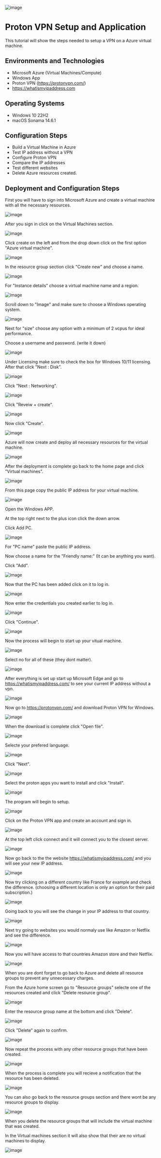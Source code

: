  ![image](https://github.com/user-attachments/assets/283b3ce1-ca1f-4f12-9d59-c9be2606d963)



<h1>Proton VPN Setup and Application</h1>
This tutorial will show the steps needed to setup a VPN on a Azure virtual machine.<br />





<h2>Environments and Technologies </h2>

- Microsoft Azure (Virtual Machines/Compute)
- Windows App
- Proton VPN (https://protonvpn.com/)
- https://whatismyipaddress.com

<h2>Operating Systems</h2>

- Windows 10 22H2
- macOS Sonama 14.6.1

<h2>Configuration Steps</h2>

- Build a Virtual Machine in Azure 
- Test IP address without a VPN 
- Configure Proton VPN 
- Compare the IP addresses
- Test different websites
- Delete Azure resources created. 

<h2>Deployment and Configuration Steps</h2>

First you will have to sign into Microsoft Azure and create a virtual machine with all the necessary resources. 

![image](https://github.com/user-attachments/assets/31439c5a-1241-42fe-a3d9-2b15d2ccc223)

After you sign in click on the Virtual Machines section. 

![image](https://github.com/user-attachments/assets/92addc01-7625-4e4e-b023-6cc7fc1d836a)

Click create on the left and from the drop down click on the first option "Azure virtual machine".

![image](https://github.com/user-attachments/assets/e44705cb-5f8b-45cd-8242-97a5edfac753)

In the resource group section click "Create new" and choose a name. 

![image](https://github.com/user-attachments/assets/f0bc7d72-4c51-4426-832b-a146bb6ad192)

For "Instance details" choose a virtual machine name and a region. 

![image](https://github.com/user-attachments/assets/12cbd73d-1bbb-45fa-a7fd-2ed2efde3062)

Scroll down to "Image" and make sure to choose a Windows operating system. 

![image](https://github.com/user-attachments/assets/3196ab89-fde4-403f-af39-7fe7e961a1e4)

Next for "size" choose any option with a minimum of 2 vcpus for ideal performance. 

Choose a username and password. (write it down) 

![image](https://github.com/user-attachments/assets/acf0e8be-d250-4a59-a777-077e6f7d0106)

Under Licensing make sure to check the box for Windows 10/11 licensing. After that click "Next : Disk".

![image](https://github.com/user-attachments/assets/10d40db6-4ac6-4e16-ae16-7d831e632dad)

Click "Next : Networking". 

![image](https://github.com/user-attachments/assets/abf01958-4b6e-4507-849b-1002b93261ab)

Click "Reveiw + create".

![image](https://github.com/user-attachments/assets/0b2b82d0-f6c4-44da-a548-453a904a60f3)

Now click "Create".

![image](https://github.com/user-attachments/assets/1c4f8d72-90ab-4cf1-8081-462ada588163)

Azure will now create and deploy all necessary resources for the virtual machine. 

![image](https://github.com/user-attachments/assets/75c03936-0233-4145-8c47-484ea2e3b5e9)

After the deployment is complete go back to the home page and click "Virtual machines".

![image](https://github.com/user-attachments/assets/ac00ae9d-270d-4d28-814e-76ac49be0a22)

From this page copy the public IP address for your virtual machine. 

![image](https://github.com/user-attachments/assets/763ddd6e-333c-433e-abc0-04931903f5bb)

Open the Windows APP. 

At the top right next to the plus icon click the down arrow. 

Click Add PC.

![image](https://github.com/user-attachments/assets/4f70284c-fecf-4ee4-b950-2f4e76fdb28b)

For "PC name" paste the public IP address.

Now choose a name for the "Friendly name:" (It can be anything you want). 

Click "Add".

![image](https://github.com/user-attachments/assets/5c693e9d-7395-4ffd-94f4-ee9b8b287ce8)

Now that the PC has been added click on it to log in.

![image](https://github.com/user-attachments/assets/ee181ab0-fa9c-4993-ab00-a27c47dd1856)

Now enter the credentials you created earlier to log in. 

![image](https://github.com/user-attachments/assets/7673bde5-1099-4977-8594-c9ac82959222)

Click "Continue".

![image](https://github.com/user-attachments/assets/8cc8464f-7b91-434a-b0aa-27a9ff6b6084)

Now the process will begin to start up your vitual machine. 

![image](https://github.com/user-attachments/assets/1e2a7b7c-16b9-41f0-91be-f4f302d22b20)

Select no for all of these (they dont matter). 

![image](https://github.com/user-attachments/assets/812d05b5-31e7-4fc2-8dc9-b006f296a14c)

After everything is set up start up Microsoft Edge and go to https://whatismyipaddress.com/
to see your current IP address without a vpn. 

![image](https://github.com/user-attachments/assets/0836ddca-405a-4613-ac63-9626e9a892d8)

Now go to https://protonvpn.com/ and download Proton VPN for Windows.

![image](https://github.com/user-attachments/assets/9b33d5bb-1825-4916-86bc-127cd9a0da90)

When the download is complete click "Open file".

![image](https://github.com/user-attachments/assets/3ddd8843-b7f1-4026-862f-e1c213d7ce96)

Selecte your prefered language.

![image](https://github.com/user-attachments/assets/1e7c6da8-f036-471c-8bb2-9976f9b239ac)

Click "Next".

![image](https://github.com/user-attachments/assets/07dd028f-d1bc-428c-a3c8-d44a9f402ede)

Select the proton apps you want to install and click "Install".

![image](https://github.com/user-attachments/assets/7e152634-ab0f-4673-aa1b-0a29b26fb3ca)

The program will begin to setup.

![image](https://github.com/user-attachments/assets/f1180b37-ef81-45a3-a137-2f92d04ebabf)

Click on the Proton VPN app and create an account and sign in.

![image](https://github.com/user-attachments/assets/3b9e5162-f7c9-4e12-8512-52c09ee420a9)

At the top left click connect and it will connect you to the closest server. 

![image](https://github.com/user-attachments/assets/7f08275c-229c-40a5-a612-b0cc7e3fbd2f)

Now go back to the the website https://whatismyipaddress.com/ and you will see your new IP address. 

![image](https://github.com/user-attachments/assets/3c03f7ed-0e93-42ab-85bb-32e6d54580a0)

Now try clicking on a different country like France for example and check the difference. 
(choosing a different location is only an option for their paid subscription.)

![image](https://github.com/user-attachments/assets/c063ee02-79d0-46c2-8a68-683a1957447c)

Going back to [](https://whatismyipaddress.com/) you will see the change in your IP address to that country.

![image](https://github.com/user-attachments/assets/4310aeb5-06e7-4b59-8f5f-9e9a9f14e3b3)

Next try going to websites you would normaly use like Amazon or Netflix and see the difference. 

![image](https://github.com/user-attachments/assets/83342b58-9f90-4bad-b982-bbff6c7921a2)

Now you will have access to that countries Amazon store and their Netflix. 

![image](https://github.com/user-attachments/assets/24cf5f26-776d-4b73-83d5-f15893bdb12f)

When you are dont forget to go back to Azure and delete all resource groups to prevent any unnecessary charges. 

From the Azure home screen go to "Resource groups" selecte one of the resources created and click "Delete resource group". 

![image](https://github.com/user-attachments/assets/92652485-3d0a-4dd9-838e-68e876b4da93)

Enter the resource group name at the bottom and click "Delete".

![image](https://github.com/user-attachments/assets/be165b43-66ee-4d95-ab5c-3be5d836d565)

Click "Delete" again to confirm.

![image](https://github.com/user-attachments/assets/1fe83fd2-a689-4ba0-ba70-e65593cf9bdb)

Now repeat the process with any other resource groups that have been created. 

![image](https://github.com/user-attachments/assets/473c92f3-48e1-4bb4-9914-09d9434ce9d2)

When the process is complete you will recieve a notification that the resource has been deleted.

![image](https://github.com/user-attachments/assets/f4d38113-14db-4bc4-916a-cfe1c25910cd)

You can also go back to the resource groups section and there wont be any resource groups to display.

![image](https://github.com/user-attachments/assets/c332d532-2b94-448c-8233-7ee342a64068)

When you delete the resource groups that will include the virtual machine that was created. 

In the Virtual machines section it will also show that their are no virtual machines to display.

![image](https://github.com/user-attachments/assets/d3a906fd-6642-4568-a4ca-fddb5ebb05a3)
